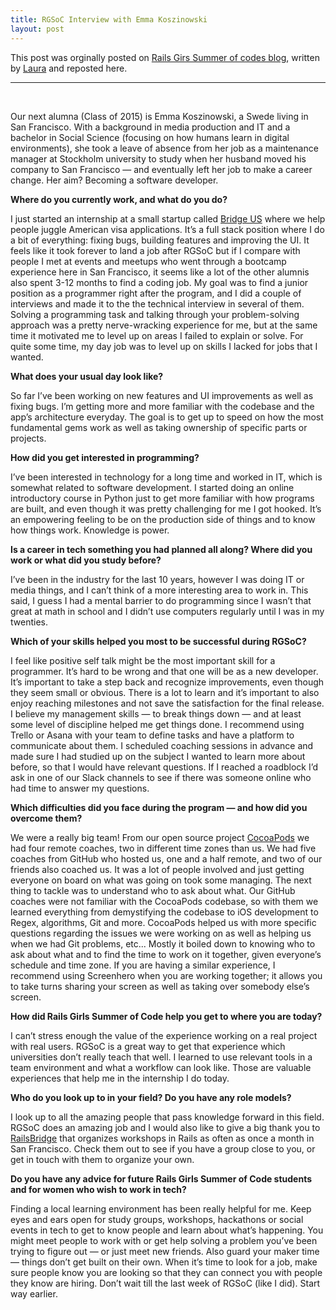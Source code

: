 ```yaml
---
title: RGSoC Interview with Emma Koszinowski
layout: post
---
```


This post was orginally posted on [Rails Girs Summer of codes blog](http://railsgirlssummerofcode.org/blog/2016-07-04-interview-with-emma-koszinowski), written by [Laura](https://twitter.com/@alicetragedy) and reposted here.

----
<br>

Our next alumna (Class of 2015) is Emma Koszinowski, a Swede living in San Francisco. With a background in media production and IT and a bachelor in Social Science (focusing on how humans learn in digital environments), she took a leave of absence from her job as a maintenance manager at Stockholm university to study when her husband moved his company to San Francisco — and eventually left her job to make a career change. Her aim? Becoming a software developer.


**Where do you currently work, and what do you do?**  

I just started an internship at a small startup called [Bridge US](http://www.bridge.us/) where we help people juggle American visa applications. It’s a full stack position where I do a bit of everything: fixing bugs, building features and improving the UI. It feels like it took forever to land a job after RGSoC but if I compare with people I met at events and meetups who went through a bootcamp experience here in San Francisco, it seems like a lot of the other alumnis also spent 3-12 months to find a coding job. My goal was to find a junior position as a programmer right after the program, and I did a couple of interviews and made it to the the technical interview in several of them. Solving a programming task and talking through your problem-solving approach was a pretty nerve-wracking experience for me, but at the same time it motivated me to level up on areas I failed to explain or solve. For quite some time, my day job was to level up on skills I lacked for jobs that I wanted. 

**What does your usual day look like?**  

So far I’ve been working on new features and UI improvements as well as fixing bugs. I’m getting more and more familiar with the codebase and the app’s architecture everyday. The goal is to get up to speed on how the most fundamental gems work as well as taking ownership of specific parts or projects. 


**How did you get interested in programming?**  

I’ve been interested in technology for a long time and worked in IT, which is somewhat related to software development. I started doing an online introductory course in Python just to get more familiar with how programs are built, and even though it was pretty challenging for me I got hooked. It’s an empowering feeling to be on the production side of things and to know how things work. Knowledge is power.  


**Is a career in tech something you had planned all along? Where did you work or what did you study before?**  

I’ve been in the industry for the last 10 years, however I was doing IT or media things, and I can’t think of a more interesting area to work in. This said, I guess I had a mental barrier to do programming since I wasn’t that great at math in school and I didn’t use computers regularly until I was in my twenties.


**Which of your skills helped you most to be successful during RGSoC?**   

I feel like positive self talk might be the most important skill for a programmer. It’s hard to be wrong and that one will be as a new developer. It’s important to take a step back and recognize improvements, even though they seem small or obvious. There is a lot to learn and it’s important to also enjoy reaching milestones and not save the satisfaction for the final release. I believe my management skills — to break things down — and at least some level of discipline helped me get things done. I recommend using Trello or Asana with your team to define tasks and have a platform to communicate about them. 
I scheduled coaching sessions in advance and made sure I had studied up on the subject I wanted to learn more about before, so that I would have relevant questions. If I reached a roadblock I’d ask in one of our Slack channels to see if there was someone online who had time to answer my questions. 


**Which difficulties did you face during the program — and how did you overcome them?**  

We were a really big team! From our open source project [CocoaPods](https://cocoapods.org/) we had four remote coaches, two in different time zones than us. We had five coaches from GitHub who hosted us, one and a half remote, and two of our friends also coached us. It was a lot of people involved and just getting everyone on board on what was going on took some managing. The next thing to tackle was to understand who to ask about what. Our GitHub coaches were not familiar with the CocoaPods codebase, so with them we learned everything from demystifying the codebase to iOS development to Regex, algorithms, Git and more. CocoaPods helped us with more specific questions regarding the issues we were working on as well as helping us when we had Git problems, etc... Mostly it boiled down to knowing who to ask about what and to find the time to work on it together, given everyone’s schedule and time zone. If you are having a similar experience, I recommend using Screenhero when you are working together; it allows you to take turns sharing your screen as well as taking over somebody else’s screen. 


**How did Rails Girls Summer of Code help you get to where you are today?**  

I can’t stress enough the value of the experience working on a real project with real users. RGSoC is a great way to get that experience which universities don’t really teach that well. I learned to use relevant tools in a team environment and what a workflow can look like. Those are valuable experiences that help me in the internship I do today. 

**Who do you look up to in your field? Do you have any role models?**  

I look up to all the amazing people that pass knowledge forward in this field. RGSoC does an amazing job and I would also like to give a big thank you to [RailsBridge](http://www.railsbridge.org/) that organizes workshops in Rails as often as once a month in San Francisco. Check them out to see if you have a group close to you, or get in touch with them to organize your own. 

**Do you have any advice for future Rails Girls Summer of Code students and for women who wish to work in tech?**  

Finding a local learning environment has been really helpful for me. Keep eyes and ears open for study groups, workshops, hackathons or social events in tech to get to know people and learn about what’s happening. You might meet people to work with or get help solving a problem you’ve been trying to figure out — or just meet new friends. Also guard your maker time — things don’t get built on their own. When it’s time to look for a job, make sure people know you are looking so that they can connect you with people they know are hiring. Don’t wait till the last week of RGSoC (like I did). Start way earlier. 
